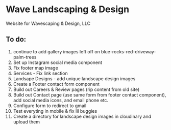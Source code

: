 # Wave Landscaping & Design

Website for Wavescaping & Design, LLC

## To do:

1. continue to add gallery images left off on blue-rocks-red-driveway-palm-trees
2. Set up Instagram social media component
3. Fix footer map image
4. Services - Fix link section
5. Landsape Designs - add unique landscape design images
6. Create a Footer contact form component
7. Build out Careers & Review pages (rip content from old site)
8. Build out Contact page (use same form from footer contact component), add social media icons, and email phone etc.
9. Configure form to redirect to gmail
10. Test everyting in mobile & fix lil buggies 
11. Create a directory for landscape design images in cloudinary and upload them

